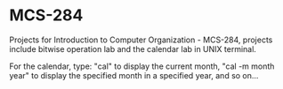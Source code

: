 # MCS-284

Projects for Introduction to Computer Organization - MCS-284, projects include bitwise operation lab and the calendar lab in UNIX terminal.

For the calendar, type: "cal" to display the current month, "cal -m month year" to display the specified month in a specified year, and so on...
